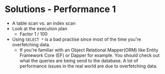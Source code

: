 # Solutions - Performance 1
- A table scan vs. an index scan 
- Look at the execution plan
    - Factor 1 / 100 
- Using `SELECT *` is a bad practise since most of the time you're overfetching data.
    - If you're familiar with an Object Relational Mapper(ORM) like Entity Framework Core (EF) or Dapper for example. You should check out what the queries are being send to the database. A lot of performance issues in the real world are due to overfetching data.